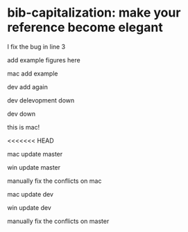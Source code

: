 # bib-capitalization: make your reference become elegant

I fix the bug in line 3

add example figures here

mac add example

dev add again

dev delevopment down

dev down

this is mac!

<<<<<<< HEAD

mac update master

win update master

manually fix the conflicts on mac


mac update dev

win update dev

manually fix the conflicts on master